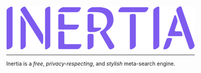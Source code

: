 <img src="./.github/logo.svg" align="center">

---

Inertia is a *free*, *privacy-respecting*, and *stylish* meta-search engine.
